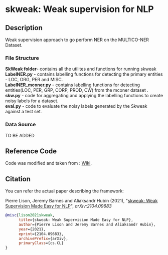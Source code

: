 # skweak: Weak supervision for NLP
## Description

Weak supervision approach to go perform NER on the MULTICO-NER Dataset.

### File Structure 
<b>SkWeak folder</b>- contains all the utilites and functions for running skweak
<b>LabelNER.py</b> - contains labelling functions for detecting the primary entities - LOC, ORG, PER and MISC. <br>
<b>LabelNER_mconer.py</b> - contains labelling functions for detecting entities(LOC, PER, GRP, CORP, PROD, CW) from the mconer dataset .<br>
<b>skw.py</b> - code for aggregating and applying the labelling functions to create noisy labels for a dataset.<br>
<b>eval.py</b> - code to evaluate the noisy labels generated by the Skweak against a test set.<br>

### Data Source
TO BE ADDED

## Reference Code
Code was modified and taken from :
[Wiki](https://github.com/NorskRegnesentral/skweak/wiki). 

## Citation

You can refer the actual paper describing the framework: 

Pierre Lison, Jeremy Barnes and Aliaksandr Hubin (2021), "[skweak: Weak Supervision Made Easy for NLP](http://arxiv.org/abs/2104.09683)", *arXiv:2104.09683*

```bibtex
@misc{lison2021skweak,
      title={skweak: Weak Supervision Made Easy for NLP}, 
      author={Pierre Lison and Jeremy Barnes and Aliaksandr Hubin},
      year={2021},
      eprint={2104.09683},
      archivePrefix={arXiv},
      primaryClass={cs.CL}
}
```
